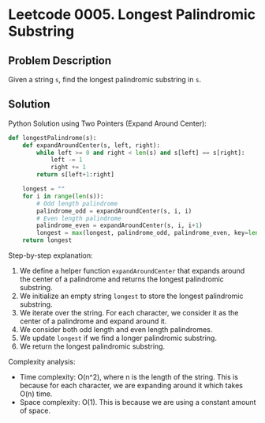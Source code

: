 # Leetcode 0005. Longest Palindromic Substring

## Problem Description
Given a string `s`, find the longest palindromic substring in `s`.

## Solution
Python Solution using Two Pointers (Expand Around Center):
```python
def longestPalindrome(s):
    def expandAroundCenter(s, left, right):
        while left >= 0 and right < len(s) and s[left] == s[right]:
            left -= 1
            right += 1
        return s[left+1:right]

    longest = ""
    for i in range(len(s)):
        # Odd length palindrome
        palindrome_odd = expandAroundCenter(s, i, i)
        # Even length palindrome
        palindrome_even = expandAroundCenter(s, i, i+1)
        longest = max(longest, palindrome_odd, palindrome_even, key=len)
    return longest
```

Step-by-step explanation:
1. We define a helper function `expandAroundCenter` that expands around the center of a palindrome and returns the longest palindromic substring.
2. We initialize an empty string `longest` to store the longest palindromic substring.
3. We iterate over the string. For each character, we consider it as the center of a palindrome and expand around it.
4. We consider both odd length and even length palindromes.
5. We update `longest` if we find a longer palindromic substring.
6. We return the longest palindromic substring.

Complexity analysis:
- Time complexity: O(n^2), where n is the length of the string. This is because for each character, we are expanding around it which takes O(n) time.
- Space complexity: O(1). This is because we are using a constant amount of space.